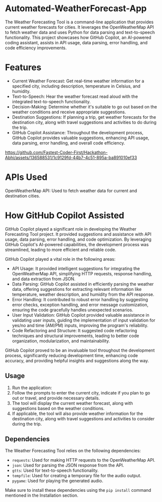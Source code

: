 # Automated-WeatherForecast-App


The Weather Forecasting Tool is a command-line application that provides current weather forecasts for cities. It leverages the OpenWeatherMap API to fetch weather data and uses Python for data parsing and text-to-speech functionality. This project showcases how GitHub Copilot, an AI-powered coding assistant, assists in API usage, data parsing, error handling, and code efficiency improvements.

# Features
* Current Weather Forecast: Get real-time weather information for a specified city, including description, temperature in Celsius, and humidity.
* Text-to-Speech: Hear the weather forecast read aloud with the integrated text-to-speech functionality.
* Decision-Making: Determine whether it's suitable to go out based on the weather conditions and receive appropriate suggestions.
* Destination Suggestions: If planning a trip, get weather forecasts for the destination city, along with travel suggestions and activities to do during the trip.
* GitHub Copilot Assistance: Throughout the development process, GitHub Copilot provides valuable suggestions, enhancing API usage, data parsing, error handling, and overall code efficiency.

https://github.com/Fastest-Coder-First/Hackathon-Abhi/assets/136588531/1c9129fd-44b7-4c51-895a-ba891010ef33


# APIs Used
OpenWeatherMap API: Used to fetch weather data for current and destination cities.
# How GitHub Copilot Assisted
GitHub Copilot played a significant role in developing the Weather Forecasting Tool project. It provided suggestions and assistance with API usage, data parsing, error handling, and code optimization. By leveraging GitHub Copilot's AI-powered capabilities, the development process was streamlined, leading to more efficient and reliable code.

GitHub Copilot played a vital role in the following areas:
* API Usage: It provided intelligent suggestions for integrating the OpenWeatherMap API, simplifying HTTP requests, response handling, and data extraction from JSON.
* Data Parsing: GitHub Copilot assisted in efficiently parsing the weather data, offering suggestions for extracting relevant information like temperature, weather description, and humidity from the API response.
* Error Handling: It contributed to robust error handling by suggesting error checks, exception handling, and error message customization, ensuring the code gracefully handles unexpected scenarios.
* User Input Validation: GitHub Copilot provided valuable assistance in validating user inputs, guiding the implementation of input validation for yes/no and time (AM/PM) inputs, improving the program's reliability.
* Code Refactoring and Structure: It suggested code refactoring techniques and structural improvements, leading to better code organization, modularization, and maintainability.

GitHub Copilot proved to be an invaluable tool throughout the development process, significantly reducing development time, enhancing code accuracy, and providing helpful insights and suggestions along the way.


## Usage

1. Run the application:
2. Follow the prompts to enter the current city, indicate if you plan to go out or travel, and provide necessary details.
3. The tool will display the current weather forecast, along with suggestions based on the weather conditions.
4. If applicable, the tool will also provide weather information for the destination city, along with travel suggestions and activities to consider during the trip.


## Dependencies

The Weather Forecasting Tool relies on the following dependencies:
- `requests`: Used for making HTTP requests to the OpenWeatherMap API.
- `json`: Used for parsing the JSON response from the API.
- `gtts`: Used for text-to-speech functionality.
- `tempfile`: Used for creating a temporary file for the audio output.
- `pygame`: Used for playing the generated audio.

Make sure to install these dependencies using the `pip install` command mentioned in the Installation section.


